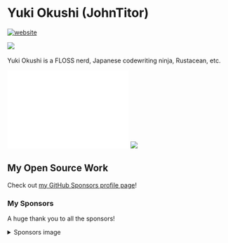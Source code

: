 # Yuki Okushi (JohnTitor)

[![website](https://img.shields.io/badge/Website-www.2k36.org-blue?style=flat-square)](https://www.2k36.org)
<!--START_SECTION:rust-thanks-card-->
<img src="https://img.shields.io/badge/Rust%20Contributions-1521%20contibutions,%2034th-orange?logo=rust">
<!--END_SECTION:rust-thanks-card-->

Yuki Okushi is a FLOSS nerd, Japanese codewriting ninja, Rustacean, etc.
<div>
<img src="https://raw.githubusercontent.com/JohnTitor/JohnTitor/main/github-metrics.svg" width="55%">
<!--START_SECTION:lapras-card-->
<a href="https://lapras.com/public/jtitor" target="_blank" rel="noopener noreferrer"><img src="https://lapras-card-generator.vercel.app/api/svg?e=4.3&b=3.48&i=3.11&b1=%23232323&b2=%236d6d6d&i1=%23212121&i2=%23818181&l=en" width="40%" ></a>
<!--END_SECTION:lapras-card-->
</div>

## My Open Source Work

Check out [my GitHub Sponsors profile page](https://github.com/sponsors/JohnTitor)!

### My Sponsors

A huge thank you to all the sponsors!

<details><summary>Sponsors image</summary>
<p>

<img src="https://raw.githubusercontent.com/JohnTitor/JohnTitor/main/sponsors.svg" width="80%" height="80%">

</p>
</details>
